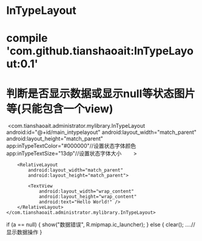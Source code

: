 # InTypeLayout

# compile 'com.github.tianshaoait:InTypeLayout:0.1'

# 判断是否显示数据或显示null等状态图片等(只能包含一个view)


  <com.tianshaoait.administrator.mylibrary.InTypeLayout
        android:id="@+id/main_intypelayout"
        android:layout_width="match_parent"
        android:layout_height="match_parent"
        app:inTypeTextColor="#000000"//设置状态字体颜色
        app:inTypeTextSize="13dp"//设置状态字体大小
        >

        <RelativeLayout
            android:layout_width="match_parent"
            android:layout_height="match_parent">

            <TextView
                android:layout_width="wrap_content"
                android:layout_height="wrap_content"
                android:text="Hello World!" />
        </RelativeLayout>
    </com.tianshaoait.administrator.mylibrary.InTypeLayout>
    


   if (a == null) {
       show("数据错误", R.mipmap.ic_launcher);
    } else {
      clear();
      ....//显示数据操作
    }
